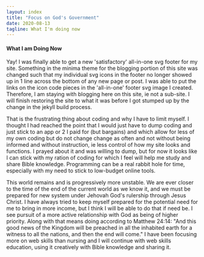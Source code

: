 ```yaml
---
layout: index
title: "Focus on God's Government"
date: 2020-08-13
tagline: What I'm doing now
---
```


#### What I am Doing Now

Yay! I was finally able to get a new 'satisfactory' all-in-one svg footer for my site. Something in the minima theme for the blogging portion of this site was changed such that my individual svg icons in the footer no longer showed up in 1 line across the bottom of any new page or post. I was able to put the links on the icon code pieces in the 'all-in-one' footer svg image I created. Therefore, I am staying with blogging here on this site, ie not a sub-site. I will finish restoring the site to what it was before I got stumped up by the change in the jekyll build process. 

That is the frustrating thing about coding and why I have to limit myself. I thought I had reached the point that I would just have to dump coding and just stick to an app or 2 I paid for (but bargains) and which allow for less of my own coding but do not change change as often and not without being informed and without instruction, ie less control of how my site looks and functions. I prayed about it and was willing to dump, but for now it looks like I can stick with my ration of coding for which I feel will help me study and share Bible knowledge. Programming can be a real rabbit hole for time, especially with my need to stick to low-budget online tools.

This world remains and is progressively more unstable. We are ever closer to the time of the end of the current world as we know it, and we must be prepared for new system under Jehovah God's rulership through Jesus Christ. I have always tried to keep myself prepared for the potential need for me to bring in more income, but I think I will be able to do that if need be. I see pursuit of a more active relationship with God as being of higher priority. Along with that means doing according to Matthew 24:14: "And this good news of the Kingdom will be preached in all the inhabited earth for a witness to all the nations, and then the end will come." I have been focusing more on web skills than nursing and I will continue with web skills education, using it creatively with Bible knowledge and sharing it.


